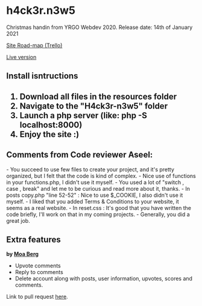 # h4ck3r.n3w5

<p>
Christmas handin from YRGO Webdev 2020. Release date: 14th of January 2021
</p>
<a href="https://trello.com/b/mv9MlHde" target="_blank">Site Road-map (Trello)</a>

<a href="https://projects.joeyjaydigital.com/h4ck3r.n3w5/" target="_blank">Live version</a>

<h2>Install isntructions<h2>

<ol>
    <li>Download all files in the resources folder</li>
    <li>Navigate to the "H4ck3r-n3w5" folder</li>
    <li>Launch a php server (like: php -S localhost:8000)</li>
    <li>Enjoy the site :)</li>
</ol>

<h2>Comments from Code reviewer Aseel:</h2>
- You succeed to use few files to create your project, and it's pretty organized, but I felt that the code is kind of complex.
- Nice use of functions in your functions.php, I didn't use it myself.
- You used a lot of "switch , case , break" and let me to be curious and read more about it, thanks.
-  In posts copy.php "line 52-52" : Nice to use $_COOKIE, I also didn't use it myself.
- I liked that you added Terms & Conditions to your website, it seems as a real website.
- In reset.css : It's good that you have written the code briefly, I'll work on that in my coming projects.
- Generally, you did a great job.

## Extra features

**by [Moa Berg](https://github.com/moasannacatharina)**

- Upvote comments
- Reply to comments
- Delete account along with posts, user information, upvotes, scores and comments.

Link to pull request [here](https://github.com/JoeyJaySWE/h4ck3r-n3w5/pull/2).

<!--
Add your text here then send a pull-request when done. Sorry for the amount of code, and it's sadly a total mess too T.T
//Joey Jay
 -->
